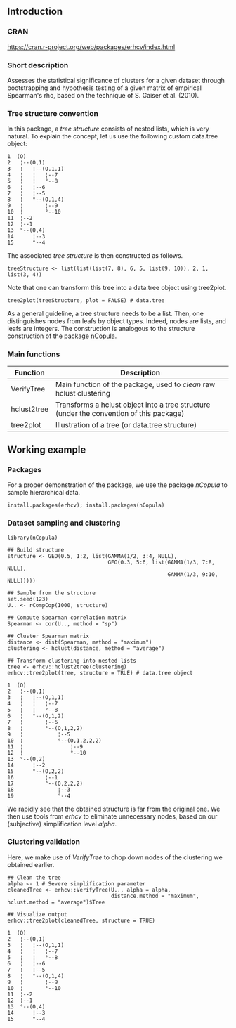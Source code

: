 ## Introduction

### CRAN

https://cran.r-project.org/web/packages/erhcv/index.html

### Short description

Assesses the statistical significance of clusters for a given dataset through bootstrapping and hypothesis testing of a given matrix of empirical Spearman's rho, based on the technique of S. Gaiser et al. (2010). 

### Tree structure convention

In this package, a *tree structure* consists of nested lists, which is very natural. To explain the concept, let us use the following custom data.tree object:
```{r}
1  (O)            
2   ¦--(O,1)      
3   ¦   ¦--(O,1,1)
4   ¦   ¦   ¦--7  
5   ¦   ¦   °--8  
6   ¦   ¦--6      
7   ¦   ¦--5      
8   ¦   °--(O,1,4)
9   ¦       ¦--9  
10  ¦       °--10 
11  ¦--2          
12  ¦--1          
13  °--(O,4)      
14      ¦--3      
15      °--4    
```
The associated *tree structure* is then constructed as follows.
```{r}
treeStructure <- list(list(list(7, 8), 6, 5, list(9, 10)), 2, 1, list(3, 4))
```
Note that one can transform this tree into a data.tree object using tree2plot.
```{r}
tree2plot(treeStructure, plot = FALSE) # data.tree
```
As a general guideline, a tree structure needs to be a list. Then, one distinguishes nodes from leafs by object types. Indeed, nodes are lists, and leafs are integers. The construction is analogous to the structure construction of the package [nCopula](https://cran.r-project.org/web/packages/nCopula/index.html).

### Main functions

Function | Description
----------| -------------
VerifyTree | Main function of the package, used to *clean* raw hclust clustering
hclust2tree | Transforms a hclust object into a tree structure (under the convention of this package)
tree2plot | Illustration of a tree (or data.tree structure)

## Working example

### Packages

For a proper demonstration of the package, we use the package *nCopula* to sample hierarchical data.

```{r}
install.packages(erhcv); install.packages(nCopula)
```

### Dataset sampling and clustering

```{r}
library(nCopula)

## Build structure
structure <- GEO(0.5, 1:2, list(GAMMA(1/2, 3:4, NULL),
                                GEO(0.3, 5:6, list(GAMMA(1/3, 7:8, NULL),
                                                   GAMMA(1/3, 9:10, NULL)))))
                                                   
## Sample from the structure
set.seed(123)
U.. <- rCompCop(1000, structure)

## Compute Spearman correlation matrix
Spearman <- cor(U.., method = "sp")

## Cluster Spearman matrix
distance <- dist(Spearman, method = "maximum")
clustering <- hclust(distance, method = "average")

## Transform clustering into nested lists
tree <- erhcv::hclust2tree(clustering)
erhcv::tree2plot(tree, structure = TRUE) # data.tree object

1  (O)                        
2   ¦--(O,1)                  
3   ¦   ¦--(O,1,1)            
4   ¦   ¦   ¦--7              
5   ¦   ¦   °--8              
6   ¦   °--(O,1,2)            
7   ¦       ¦--6              
8   ¦       °--(O,1,2,2)      
9   ¦           ¦--5          
10  ¦           °--(O,1,2,2,2)
11  ¦               ¦--9      
12  ¦               °--10     
13  °--(O,2)                  
14      ¦--2                  
15      °--(O,2,2)            
16          ¦--1              
17          °--(O,2,2,2)      
18              ¦--3          
19              °--4  
```

We rapidly see that the obtained structure is far from the original one. We then use tools from *erhcv* to eliminate unnecessary nodes, based on our (subjective) simplification level *alpha*.

### Clustering validation

Here, we make use of *VerifyTree* to chop down nodes of the clustering we obtained earlier. 

```{r}
## Clean the tree
alpha <- 1 # Severe simplification parameter
cleanedTree <- erhcv::VerifyTree(U.., alpha = alpha,
                                 distance.method = "maximum", hclust.method = "average")$Tree

## Visualize output
erhcv::tree2plot(cleanedTree, structure = TRUE)

1  (O)            
2   ¦--(O,1)      
3   ¦   ¦--(O,1,1)
4   ¦   ¦   ¦--7  
5   ¦   ¦   °--8  
6   ¦   ¦--6      
7   ¦   ¦--5      
8   ¦   °--(O,1,4)
9   ¦       ¦--9  
10  ¦       °--10 
11  ¦--2          
12  ¦--1          
13  °--(O,4)      
14      ¦--3      
15      °--4 
```
